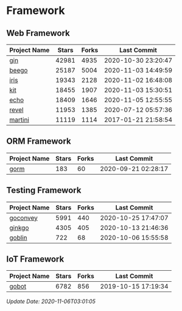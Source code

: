 # Framework

## Web Framework
| Project Name | Stars | Forks | Last Commit |
| ------------ | ----- | ----- | ----------- |
| [gin](https://github.com/gin-gonic/gin) | 42981 | 4935 | 2020-10-30 23:20:47 |
| [beego](https://github.com/astaxie/beego) | 25187 | 5004 | 2020-11-03 14:49:59 |
| [iris](https://github.com/kataras/iris) | 19343 | 2128 | 2020-11-02 16:48:08 |
| [kit](https://github.com/go-kit/kit) | 18455 | 1907 | 2020-11-03 15:30:51 |
| [echo](https://github.com/labstack/echo) | 18409 | 1646 | 2020-11-05 12:55:55 |
| [revel](https://github.com/revel/revel) | 11953 | 1385 | 2020-07-12 05:57:36 |
| [martini](https://github.com/go-martini/martini) | 11119 | 1114 | 2017-01-21 21:58:54 |

## ORM Framework
| Project Name | Stars | Forks | Last Commit |
| ------------ | ----- | ----- | ----------- |
| [gorm](https://github.com/jinzhu/gorm) | 183 | 60 | 2020-09-21 02:28:17 |

## Testing Framework
| Project Name | Stars | Forks | Last Commit |
| ------------ | ----- | ----- | ----------- |
| [goconvey](https://github.com/smartystreets/goconvey) | 5991 | 440 | 2020-10-25 17:47:07 |
| [ginkgo](https://github.com/onsi/ginkgo) | 4305 | 405 | 2020-10-13 21:46:36 |
| [goblin](https://github.com/franela/goblin) | 722 | 68 | 2020-10-06 15:55:58 |

## IoT Framework
| Project Name | Stars | Forks | Last Commit |
| ------------ | ----- | ----- | ----------- |
| [gobot](https://github.com/hybridgroup/gobot) | 6782 | 856 | 2019-10-15 17:19:34 |

*Update Date: 2020-11-06T03:01:05*